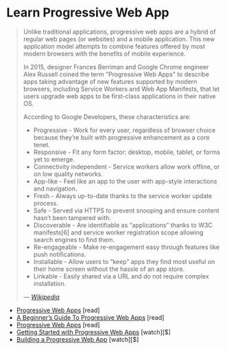 # Learn Progressive Web App

>Unlike traditional applications, progressive web apps are a hybrid of regular web pages (or websites) and a mobile application. This new application model attempts to combine features offered by most modern browsers with the benefits of mobile experience.
>
>In 2015, designer Frances Berriman and Google Chrome engineer Alex Russell coined the term "Progressive Web Apps" to describe apps taking advantage of new features supported by modern browsers, including Service Workers and Web App Manifests, that let users upgrade web apps to be first-class applications in their native OS. 
>
>According to Google Developers, these characteristics are:
>
> * Progressive - Work for every user, regardless of browser choice because they’re built with progressive enhancement as a core tenet.
> * Responsive - Fit any form factor: desktop, mobile, tablet, or forms yet to emerge.
> * Connectivity independent - Service workers allow work offline, or on low quality networks.
> * App-like - Feel like an app to the user with app-style interactions and navigation.
> * Fresh - Always up-to-date thanks to the service worker update process.
> * Safe - Served via HTTPS to prevent snooping and ensure content hasn’t been tampered with.
> * Discoverable - Are identifiable as “applications” thanks to W3C manifests[6] and service worker registration scope allowing search engines to find them.
> * Re-engageable - Make re-engagement easy through features like push notifications.
> * Installable - Allow users to “keep” apps they find most useful on their home screen without the hassle of an app store.
> * Linkable - Easily shared via a URL and do not require complex installation.
>
><cite>&#8212; [Wikipedia](https://en.wikipedia.org/wiki/Progressive_web_app)</cite>

* [Progressive Web Apps](https://developers.google.com/web/progressive-web-apps/) [read]
* [A Beginner’s Guide To Progressive Web Apps](https://www.smashingmagazine.com/2016/08/a-beginners-guide-to-progressive-web-apps/) [read]
* [Progressive Web Apps](https://developers.google.com/web/progressive-web-apps/) [read]
* [Getting Started with Progressive Web Apps](https://www.pluralsight.com/courses/web-apps-progressive-getting-started) [watch][$]
* [Building a Progressive Web App](https://www.lynda.com/CSS-tutorials/Building-Progressive-Web-App/518052-2.html) [watch][$]






























